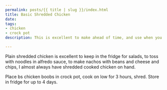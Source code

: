 ```yaml
---
permalink: posts/{{ title | slug }}/index.html
title: Basic Shredded Chicken
date: 
tags:
- chicken
- crock pot
description: This is excellent to make ahead of time, and use when you are in a rush!

---
```

Plain shredded chicken is excellent to keep in the fridge for salads, to toss with noodles in alfredo sauce, to make nachos with beans and cheese and chips, I almost always have shredded cooked chicken on hand. 

Place bs chicken boobs in crock pot, cook on low for 3 hours, shred. Store in fridge for up to 4 days. 